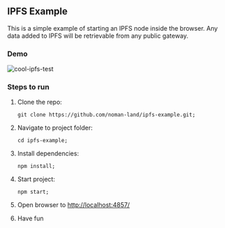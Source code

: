 ## IPFS Example

This is a simple example of starting an IPFS node inside the browser. Any data added to IPFS will be retrievable from any public gateway. 

### Demo
![cool-ipfs-test](https://user-images.githubusercontent.com/27938023/189568851-c45b0ee0-8d85-4ee3-a513-8931feee0a71.gif)

### Steps to run

1. Clone the repo:

    ```
    git clone https://github.com/noman-land/ipfs-example.git;
    ```
    
2. Navigate to project folder:

    ```
    cd ipfs-example;
    ```
    
3. Install dependencies:

    ```
    npm install;
    ```
    
4. Start project:

    ```
    npm start;
    ```
    
5. Open browser to [http://localhost:4857/](http://localhost:4857/)

6. Have fun

